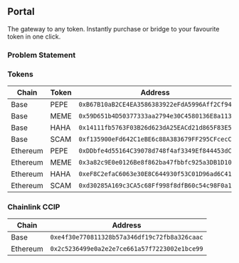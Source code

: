 ## Portal

The gateway to any token. Instantly purchase or bridge to your favourite token in one click.

### Problem Statement

### Tokens

| Chain    | Token | Address                                      |
| -------- | ----- | -------------------------------------------- |
| Base     | PEPE  | `0xB67B10aB2CE4EA3586383922eFdA5996Aff2Cf94` |
| Base     | MEME  | `0x59D651b4D50377333aa2794e30C4580136E8a113` |
| Base     | HAHA  | `0x14111fb5763F03B26d623dA25EACd21d865F83E5` |
| Base     | SCAM  | `0xf135900eFd642C1eBE6c88A383679FF295CFcecC` |
| Ethereum | PEPE  | `0xDDbfe4d55164C39078d748f4af3349Ef844453dC` |
| Ethereum | MEME  | `0x3a82c9E0e0126Be8f862ba47fbbfc925a3DB1D10` |
| Ethereum | HAHA  | `0xeF8C2efaC6063e30E8C644930f53C01D96ad6C41` |
| Ethereum | SCAM  | `0xd30285A169c3CA5c68Ff998f8dfB60c54c98F0a1` |

### Chainlink CCIP

| Chain    | Address                                      |
| -------- | -------------------------------------------- |
| Base     | `0xe4f30e770811328b57a346df19c72fb8a326caac` |
| Ethereum | `0x2c5236499e0a2e2e7ce661a57f7223002e1bce99` |
